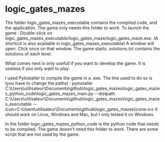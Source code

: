 # logic_gates_mazes

The folder logic_gates_mazes_executable contains the compiled code, and the application.
  The game only needs this folder to work.
  To launch the game :
	  Double-click on logic_gates_mazes_executable/logic_gates_maze/logic_gates_maze.exe. 
	  	(A shortcut is also available in logic_gates_mazes_executable)
	  A window will open.
	  Click once on that window.
	  The game starts.
solutions.txt contains the solutions of each level.

What comes next is only usefull if you want to develop the game.
It is useless if you only want to play.

I used PyInstaller to compile the game in a .exe.
The line used to do so is (you have to change the paths) :
pyinstaller C:\Users\utilisateur\Documents\github\logic_gates_mazes\logic_gates_mazes_python_code\logic_gates_mazes_main.py --distpath C:\Users\utilisateur\Documents\github\logic_gates_mazes\logic_gates_mazes_executable --icon=C:\Users\utilisateur\Documents\github\logic_gates_mazes\icone.ico
It should work on Linux, Windows and Mac, but I only tested it on Windows.

In the folder logic_gates_mazes_python_code is the python code that needs to be compiled.
  The game doesn't need this folder to work.
There are some script that are not used by the game.